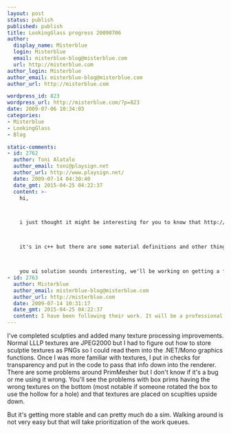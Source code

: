 ```yaml
---
layout: post
status: publish
published: publish
title: LookingGlass progress 20090706
author:
  display_name: Misterblue
  login: Misterblue
  email: misterblue-blog@misterblue.com
  url: http://misterblue.com
author_login: Misterblue
author_email: misterblue-blog@misterblue.com
author_url: http://misterblue.com

wordpress_id: 823
wordpress_url: http://misterblue.com/?p=823
date: 2009-07-06 10:34:03
categories:
- Misterblue
- LookingGlass
- Blog

static-comments:
- id: 2762
  author: Toni Alatalo
  author_email: toni@playsign.net
  author_url: http://www.playsign.net/
  date: 2009-07-14 04:30:40
  date_gmt: 2015-04-25 04:22:37
  content: >-
    hi,



    i just thought it might be interesting for you to know that http://www.realxtend.org/ published a first developer preview of a new Ogre based viewer, Naali - http://wiki.realxtend.org/index.php/Getting_Started_with_Naali



    it's in c++ but there are some material definitions and other things that might be interesting for you to see.



    you ui solution sounds interesting, we'll be working on getting a final ui toolkit integration in august .. so far that has been quite experimental.
- id: 2763
  author: Misterblue
  author_email: misterblue-blog@misterblue.com
  author_url: http://misterblue.com
  date: 2009-07-14 10:31:17
  date_gmt: 2015-04-25 04:22:37
  content: I have been following their work. It will be a professional quality viewer. I haven't dug into it yet but, you're right, they probably solved some of the problems I'm running into.
---
```

I've completed sculpties and added many texture processing improvements. Normal LLLP textures are JPEG2000 but I had to figure out how to store sculptie textures as PNGs so I could read them into the .NET/Mono graphics functions. Once I was more familiar with textures, I put in checks for transparency and put in the code to pass that info down into the renderer. There are some problems around PrimMesher but I don't know if it's a bug or me using it wrong. You'll see the problems with box prims having the wrong textures on the bottom (most notable if someone rotated the box to use the hollow for a hole) and that textures are placed on scuplties upside down.
<p>
But it's getting more stable and can pretty much do a sim. Walking around is not very easy but that will take prioritization of the work queues.
</p>
